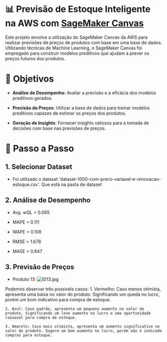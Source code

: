 # 📊 Previsão de Estoque Inteligente na AWS com [SageMaker Canvas](https://aws.amazon.com/pt/sagemaker/canvas/)

Este projeto envolve a utilização do SageMaker Canvas da AWS para realizar previsões de preços de produtos com base em uma base de dados. Utilizando técnicas de Machine Learning, o SageMaker Canvas foi empregado para construir modelos preditivos que ajudam a prever os preços futuros dos produtos.

# 🎯 Objetivos

- **Análise de Desempenho**: Avaliar a precisão e a eficácia dos modelos preditivos gerados.

- **Previsão de Preços**: Utilizar a base de dados para treinar modelos preditivos capazes de estimar os preços dos produtos.

- **Geração de Insights**: Fornecer insights valiosos para a tomada de decisões com base nas previsões de preços.

# 🚀 Passo a Passo

## 1. Selecionar Dataset

-   Foi utilizado o dataset 'dataset-1000-com-preco-variavel-e-renovacao-estoque.csv'. Que está na pasta de dataset

## 2. Análise de Desempenho

- Avg. wQL = 0.065

- MAPE = 0.111

- WAPE = 0.108

- RMSE = 1.678

- MASE = 0.847

## 3. Previsão de Preços

- Produto 13:
![ID13.jpg](https://i.postimg.cc/cHdPZT5y/ID13.jpg)

Podemos observar três possivéis casos:
    1. Vermelho: Caso menos otimista, apresenta uma baixa no valor do produto. Significando um queda no lucro, porém um bom indicativo para compra de estoque.

    2. Azul: Caso padrão, apresenta um pequeno aumento no valor do produto. Significando um leve aumento no lucro e uma oportunidade razoavel para compra de estoque.

    3. Amarelo: Caso mais otimista, apresenta um aumento significativo no valor do produto. Sugere um bom aumento no lucro, porém não é indicado compras para estoque.
